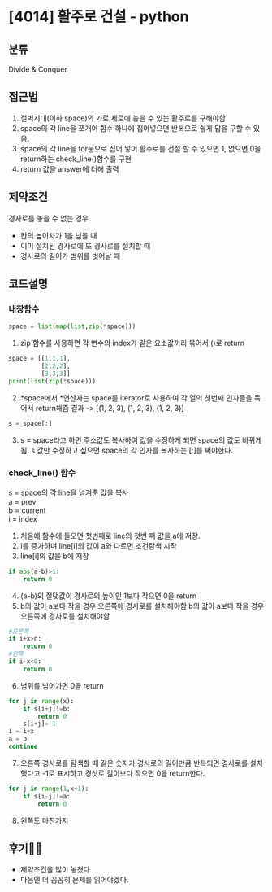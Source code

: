 # [4014] 활주로 건설 - python

## 분류

Divide & Conquer


## 접근법

1. 절벽지대(이하 space)의 가로,세로에 놓을 수 있는 활주로를 구해야함
2. space의 각 line을 쪼개어 함수 하나에 집어넣으면 반복으로 쉽게 답을 구할 수 있음.
3. space의 각 line을 for문으로 집어 넣어 활주로를 건설 할 수 있으면 1, 없으면 0을 return하는 check_line()함수를 구현
4. return 값을 answer에 더해 출력


## 제약조건

경사로를 놓을 수 없는 경우
- 칸의 높이차가 1을 넘을 때
- 이미 설치된 경사로에 또 경사로를 설치할 때
- 경사로의 길이가 범위를 벗어날 때


## 코드설명

### 내장함수
```python
space = list(map(list,zip(*space)))
```

1. zip 함수를 사용하면 각 변수의 index가 같은 요소값끼리 묶어서 ()로 return

```python
space = [[1,1,1],
         [2,2,2],
         [3,3,3]]
print(list(zip(*space)))
```
2. *space에서 *연산자는 space를 iterator로 사용하여 각 열의 첫번째 인자들을 묶어서 return해줌
결과 -> [(1, 2, 3), (1, 2, 3), (1, 2, 3)]

```python
s = space[:]
```
3. s = space라고 하면 주소값도 복사하여 값을 수정하게 되면 space의 값도 바뀌게됨.
s 값만 수정하고 싶으면 space의 각 인자를 복사하는 [:]를 써야한다.

### check_line() 함수

s = space의 각 line을 넘겨준 값을 복사 <br>
a = prev<br>
b = current<br>
i = index<br>

1. 처음에 함수에 들오면 첫번째로 line의 첫번 째 값을 a에 저장.
2. i를 증가하며 line[i]의 값이 a와 다르면 조건탐색 시작
3. line[i]의 값을 b에 저장
```python
if abs(a-b)>1:
    return 0
```
4. (a-b)의 절댓값이 경사로의 높이인 1보다 작으면 0을 return 
5. b의 값이 a보다 작을 경우 오른쪽에 경사로를 설치해야함
   b의 값이 a보다 작을 경우 오른쪽에 경사로를 설치해야함
```python
#오른쪽
if i+x>n:
    return 0
#왼쪽
if i-x<0:
    return 0
```
6. 범위를 넘어가면 0을 return
``` python
for j in range(x):
    if s[i+j]!=b:
        return 0
    s[i+j]=-1
i = i+x
a = b
continue
```
7. 오른쪽 경사로를 탐색할 때 같은 숫자가 경사로의 길이만큼 반복되면 경사로를 설치했다고 -1로 표시하고 경삿로 길이보다 작으면 0을 return한다.
```python
for j in range(1,x+1):
    if s[i-j]!=a:
        return 0
```
8. 왼쪽도 마찬가지


## 후기🧝‍♀️
- 제약조건을 많이 놓쳤다
- 다음엔 더 꼼꼼히 문제를 읽어야겠다.


